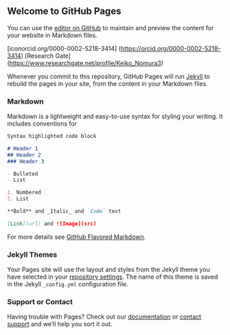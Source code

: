 ## Welcome to GitHub Pages

You can use the [editor on GitHub](https://github.com/nkeikon/nkeikon.github.io/edit/master/index.md) to maintain and preview the content for your website in Markdown files.

[iconorcid.org/0000-0002-5218-3414] (https://orcid.org/0000-0002-5218-3414)
[Research Gate] (https://www.researchgate.net/profile/Keiko_Nomura3)

Whenever you commit to this repository, GitHub Pages will run [Jekyll](https://jekyllrb.com/) to rebuild the pages in your site, from the content in your Markdown files.

### Markdown

Markdown is a lightweight and easy-to-use syntax for styling your writing. It includes conventions for

```markdown
Syntax highlighted code block

# Header 1
## Header 2
### Header 3

- Bulleted
- List

1. Numbered
2. List

**Bold** and _Italic_ and `Code` text

[Link](url) and ![Image](src)
```

For more details see [GitHub Flavored Markdown](https://guides.github.com/features/mastering-markdown/).

### Jekyll Themes

Your Pages site will use the layout and styles from the Jekyll theme you have selected in your [repository settings](https://github.com/nkeikon/nkeikon.github.io/settings). The name of this theme is saved in the Jekyll `_config.yml` configuration file.

### Support or Contact

Having trouble with Pages? Check out our [documentation](https://help.github.com/categories/github-pages-basics/) or [contact support](https://github.com/contact) and we’ll help you sort it out.
